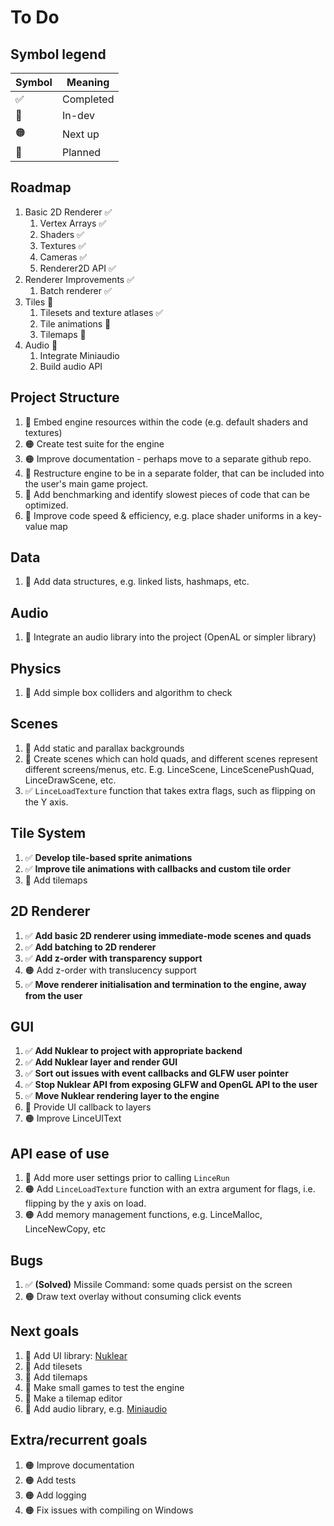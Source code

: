 # To Do

## Symbol legend
| Symbol | Meaning |
| ------ | ------- |
|   ✅   | Completed |
|   💛   | In-dev    |
|   🟠   | Next up   |
|   🔷   | Planned   |


## Roadmap
1. Basic 2D Renderer ✅
	1. Vertex Arrays ✅
	2. Shaders ✅
	3. Textures ✅
	4. Cameras ✅
	5. Renderer2D API ✅
2. Renderer Improvements ✅
	1. Batch renderer ✅
3. Tiles 💛
	1. Tilesets and texture atlases ✅
	2. Tile animations 💛
	3. Tilemaps 💛
4. Audio 💛
	1. Integrate Miniaudio
	2. Build audio API

## Project Structure
1. 💛 Embed engine resources within the code (e.g. default shaders and textures)
2. 🟠 Create test suite for the engine
3. 🟠 Improve documentation - perhaps move to a separate github repo.
4. 🔷 Restructure engine to be in a separate folder, that can be included into the user's main game project.
5. 💛 Add benchmarking and identify slowest pieces of code that can be optimized.
6. 🔷 Improve code speed & efficiency, e.g. place shader uniforms in a key-value map

## Data
1. 🔷 Add data structures, e.g. linked lists, hashmaps, etc. 

## Audio
1. 🔷 Integrate an audio library into the project (OpenAL or simpler library)

## Physics
1. 💛 Add simple box colliders and algorithm to check

## Scenes
1. 🔷 Add static and parallax backgrounds
2. 🔷 Create scenes which can hold quads, and different scenes represent different screens/menus, etc. E.g. LinceScene, LinceScenePushQuad, LinceDrawScene, etc.
3. ✅ `LinceLoadTexture` function that takes extra flags, such as flipping on the Y axis.

## Tile System
1. ✅ **Develop tile-based sprite animations**
2. ✅ **Improve tile animations with callbacks and custom tile order**
2. 💛 Add tilemaps

## 2D Renderer
1. ✅ **Add basic 2D renderer using immediate-mode scenes and quads**
2. ✅ **Add batching to 2D renderer**
3. ✅ **Add z-order with transparency support**
4. 🟠 Add z-order with translucency support
5. ✅ **Move renderer initialisation and termination to the engine, away from the user**

## GUI
1. ✅ **Add Nuklear to project with appropriate backend**
2. ✅ **Add Nuklear layer and render GUI**
3. ✅ **Sort out issues with event callbacks and GLFW user pointer**
4. ✅ **Stop Nuklear API from exposing GLFW and OpenGL API to the user**
5. ✅ **Move Nuklear rendering layer to the engine**
6. 🔷 Provide UI callback to layers
7. 🟠 Improve LinceUIText

## API ease of use
1. 💛 Add more user settings prior to calling `LinceRun`
2. 🟠 Add `LinceLoadTexture` function with an extra argument for flags, i.e. flipping by the y axis on load.
3. 🟠 Add memory management functions, e.g. LinceMalloc, LinceNewCopy, etc

## Bugs
1. ✅ **(Solved)** Missile Command: some quads persist on the screen
2. 🟠 Draw text overlay without consuming click events

## Next goals
1. 💛 Add UI library: [Nuklear](https://github.com/Immediate-Mode-UI/Nuklear/)
2. 💛 Add tilesets
3. 🔷 Add tilemaps
4. 🔷 Make small games to test the engine
5. 🔷 Make a tilemap editor
6. 🔷 Add audio library, e.g. [Miniaudio](https://github.com/mackron/miniaudio)

## Extra/recurrent goals
1. 🟠 Improve documentation
2. 🟠 Add tests
3. 🟠 Add logging
4. 🟠 Fix issues with compiling on Windows
